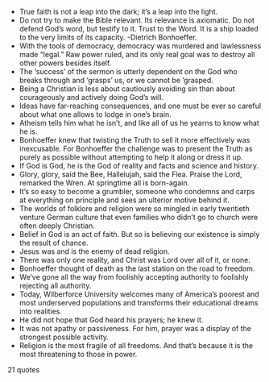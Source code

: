  - True faith is not a leap into the dark; it’s a leap into the light.
 - Do not try to make the Bible relevant. Its relevance is axiomatic. Do not defend God’s word, but testify to it. Trust to the Word. It is a ship loaded to the very limits of its capacity. -Dietrich Bonhoeffer.
 - With the tools of democracy, democracy was murdered and lawlessness made “legal.” Raw power ruled, and its only real goal was to destroy all other powers besides itself.
 - The ‘success’ of the sermon is utterly dependent on the God who breaks through and ‘grasps’ us, or we cannot be ’grasped.
 - Being a Christian is less about cautiously avoiding sin than about courageously and actively doing God’s will.
 - Ideas have far-reaching consequences, and one must be ever so careful about what one allows to lodge in one’s brain.
 - Atheism tells him what he isn’t, and like all of us he yearns to know what he is.
 - Bonhoeffer knew that twisting the Truth to sell it more effectively was inexcusable. For Bonhoeffer the challenge was to present the Truth as purely as possible without attempting to help it along or dress it up.
 - If God is God, he is the God of reality and facts and science and history.
 - Glory, glory, said the Bee, Hallelujah, said the Flea. Praise the Lord, remarked the Wren. At springtime all is born-again.
 - It’s so easy to become a grumbler, someone who condemns and carps at everything on principle and sees an ulterior motive behind it.
 - The worlds of folklore and religion were so mingled in early twentieth venture German culture that even families who didn’t go to church were often deeply Christian.
 - Belief in God is an act of faith. But so is believing our existence is simply the result of chance.
 - Jesus was and is the enemy of dead religion.
 - There was only one reality, and Christ was Lord over all of it, or none.
 - Bonhoeffer thought of death as the last station on the road to freedom.
 - We’ve gone all the way from foolishly accepting authority to foolishly rejecting all authority.
 - Today, Wilberforce University welcomes many of America’s poorest and most underserved populations and transforms their educational dreams into realities.
 - He did not hope that God heard his prayers; he knew it.
 - It was not apathy or passiveness. For him, prayer was a display of the strongest possible activity.
 - Religion is the most fragile of all freedoms. And that’s because it is the most threatening to those in power.

21 quotes